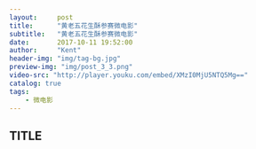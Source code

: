 ```yaml
---
layout:     post
title:      "黄老五花生酥参赛微电影"
subtitle:   "黄老五花生酥参赛微电影"
date:       2017-10-11 19:52:00
author:     "Kent"
header-img: "img/tag-bg.jpg"
preview-img: "img/post_3_3.png"
video-src: "http://player.youku.com/embed/XMzI0MjU5NTQ5Mg=="
catalog: true
tags:
    - 微电影
---
```


## TITLE